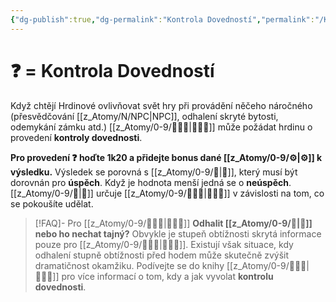 ```yaml
---
{"dg-publish":true,"dg-permalink":"Kontrola Dovedností","permalink":"/Kontrola Dovedností/"}
---
```


# ❓ = Kontrola Dovedností
Když chtějí Hrdinové ovlivňovat svět hry při provádění něčeho náročného (přesvědčování [[z_Atomy/N/NPC\|NPC]], odhalení skryté bytosti, odemykání zámku atd.) [[z_Atomy/0-9/🧙🏼‍♂️\|🧙🏼‍♂️]] může požádat hrdinu o provedení **kontroly dovednosti**. 

**Pro provedení ❓ hoďte 1k20 a přidejte bonus dané [[z_Atomy/0-9/⚙️\|⚙️]] k výsledku.** 
Výsledek se porovná s [[z_Atomy/0-9/📶\|📶]], který musí být dorovnán pro **úspěch**. Když je hodnota menší jedná se o **neúspěch**. 
[[z_Atomy/0-9/📶\|📶]] určuje [[z_Atomy/0-9/🧙🏼‍♂️\|🧙🏼‍♂️]] v závislosti na tom, co se pokoušíte udělat.

> [!FAQ]- Pro [[z_Atomy/0-9/🧙🏼‍♂️\|🧙🏼‍♂️]]
> **Odhalit [[z_Atomy/0-9/📶\|📶]] nebo ho nechat tajný?** Obvykle je stupeň obtížnosti skrytá informace pouze pro [[z_Atomy/0-9/🧙🏼‍♂️\|🧙🏼‍♂️]]. Existují však situace, kdy odhalení stupně obtížnosti před hodem může skutečně zvýšit dramatičnost okamžiku. Podívejte se do knihy [[z_Atomy/0-9/🧙🏼‍♂️\|🧙🏼‍♂️]] pro více informací o tom, kdy a jak vyvolat **kontrolu dovednosti**.